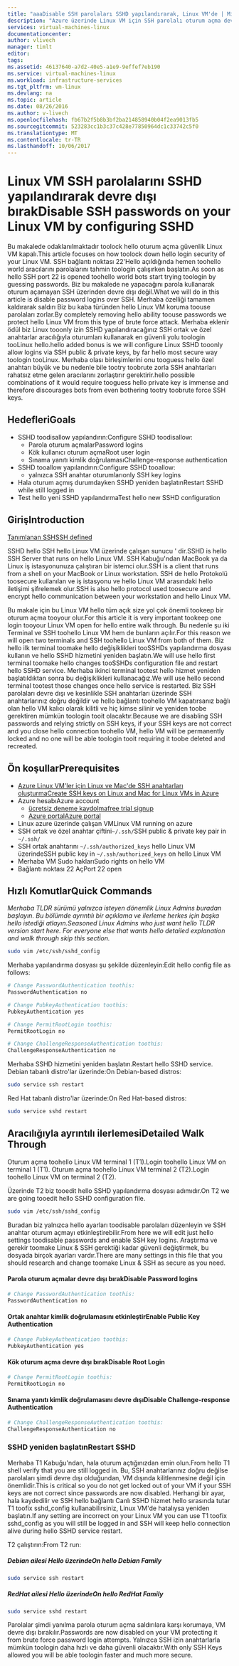```yaml
---
title: "aaaDisable SSH parolaları SSHD yapılandırarak, Linux VM'de | Microsoft Docs"
description: "Azure üzerinde Linux VM için SSH parolalı oturum açma devre dışı bırakarak güvenli hale getirin."
services: virtual-machines-linux
documentationcenter: 
author: vlivech
manager: timlt
editor: 
tags: 
ms.assetid: 46137640-a7d2-40e5-a1e9-9effef7eb190
ms.service: virtual-machines-linux
ms.workload: infrastructure-services
ms.tgt_pltfrm: vm-linux
ms.devlang: na
ms.topic: article
ms.date: 08/26/2016
ms.author: v-livech
ms.openlocfilehash: fb67b2f5b8b3bf2ba214858940b04f2ea9013fb5
ms.sourcegitcommit: 523283cc1b3c37c428e77850964dc1c33742c5f0
ms.translationtype: MT
ms.contentlocale: tr-TR
ms.lasthandoff: 10/06/2017
---
```

# <a name="disable-ssh-passwords-on-your-linux-vm-by-configuring-sshd"></a><span data-ttu-id="cc274-103">Linux VM SSH parolalarını SSHD yapılandırarak devre dışı bırak</span><span class="sxs-lookup"><span data-stu-id="cc274-103">Disable SSH passwords on your Linux VM by configuring SSHD</span></span>
<span data-ttu-id="cc274-104">Bu makalede odaklanılmaktadır toolock hello oturum açma güvenlik Linux VM kapalı.</span><span class="sxs-lookup"><span data-stu-id="cc274-104">This article focuses on how toolock down hello login security of your Linux VM.</span></span>  <span data-ttu-id="cc274-105">SSH bağlantı noktası 22'Hello açıldığında hemen toohello world aracılarını parolalarını tahmin toologin çalışırken başlatın.</span><span class="sxs-lookup"><span data-stu-id="cc274-105">As soon as hello SSH port 22 is opened toohello world bots start trying toologin by guessing passwords.</span></span>  <span data-ttu-id="cc274-106">Biz bu makalede ne yapacağını parola kullanarak oturum açamayan SSH üzerinden devre dışı değil.</span><span class="sxs-lookup"><span data-stu-id="cc274-106">What we will do in this article is disable password logins over SSH.</span></span>  <span data-ttu-id="cc274-107">Merhaba özelliği tamamen kaldırarak saldırı Biz bu kaba türünden hello Linux VM koruma toouse parolaları zorlar.</span><span class="sxs-lookup"><span data-stu-id="cc274-107">By completely removing hello ability toouse passwords we protect hello Linux VM from this type of brute force attack.</span></span>  <span data-ttu-id="cc274-108">Merhaba eklenir ödül biz Linux tooonly izin SSHD yapılandıracağınız SSH ortak ve özel anahtarlar aracılığıyla oturumları kullanarak en güvenli yolu toologin tooLinux hello.</span><span class="sxs-lookup"><span data-stu-id="cc274-108">hello added bonus is we will configure Linux SSHD tooonly allow logins via SSH public & private keys, by far hello most secure way toologin tooLinux.</span></span>  <span data-ttu-id="cc274-109">Merhaba olası birleşimlerini onu tooguess hello özel anahtarı büyük ve bu nedenle bile tootry toobrute zorla SSH anahtarları rahatsız etme gelen aracılarını zorlaştırır gerektirir.</span><span class="sxs-lookup"><span data-stu-id="cc274-109">hello possible combinations of it would require tooguess hello private key is immense and therefore discourages bots from even bothering tootry toobrute force SSH keys.</span></span>

## <a name="goals"></a><span data-ttu-id="cc274-110">Hedefleri</span><span class="sxs-lookup"><span data-stu-id="cc274-110">Goals</span></span>
* <span data-ttu-id="cc274-111">SSHD toodisallow yapılandırın:</span><span class="sxs-lookup"><span data-stu-id="cc274-111">Configure SSHD toodisallow:</span></span>
  * <span data-ttu-id="cc274-112">Parola oturum açmalar</span><span class="sxs-lookup"><span data-stu-id="cc274-112">Password logins</span></span>
  * <span data-ttu-id="cc274-113">Kök kullanıcı oturum açma</span><span class="sxs-lookup"><span data-stu-id="cc274-113">Root user login</span></span>
  * <span data-ttu-id="cc274-114">Sınama yanıtı kimlik doğrulaması</span><span class="sxs-lookup"><span data-stu-id="cc274-114">Challenge-response authentication</span></span>
* <span data-ttu-id="cc274-115">SSHD tooallow yapılandırın:</span><span class="sxs-lookup"><span data-stu-id="cc274-115">Configure SSHD tooallow:</span></span>
  * <span data-ttu-id="cc274-116">yalnızca SSH anahtar oturumları</span><span class="sxs-lookup"><span data-stu-id="cc274-116">only SSH key logins</span></span>
* <span data-ttu-id="cc274-117">Hala oturum açmış durumdayken SSHD yeniden başlatın</span><span class="sxs-lookup"><span data-stu-id="cc274-117">Restart SSHD while still logged in</span></span>
* <span data-ttu-id="cc274-118">Test hello yeni SSHD yapılandırma</span><span class="sxs-lookup"><span data-stu-id="cc274-118">Test hello new SSHD configuration</span></span>

## <a name="introduction"></a><span data-ttu-id="cc274-119">Giriş</span><span class="sxs-lookup"><span data-stu-id="cc274-119">Introduction</span></span>
[<span data-ttu-id="cc274-120">Tanımlanan SSH</span><span class="sxs-lookup"><span data-stu-id="cc274-120">SSH defined</span></span>](https://en.wikipedia.org/wiki/Secure_Shell)

<span data-ttu-id="cc274-121">SSHD hello SSH hello Linux VM üzerinde çalışan sunucu ' dir.</span><span class="sxs-lookup"><span data-stu-id="cc274-121">SSHD is hello SSH Server that runs on hello Linux VM.</span></span>  <span data-ttu-id="cc274-122">SSH Kabuğu'ndan MacBook ya da Linux iş istasyonunuza çalıştıran bir istemci olur.</span><span class="sxs-lookup"><span data-stu-id="cc274-122">SSH is a client that runs from a shell on your MacBook or Linux workstation.</span></span>  <span data-ttu-id="cc274-123">SSH de hello Protokolü toosecure kullanılan ve iş istasyonu ve hello Linux VM arasındaki hello iletişimi şifrelemek olur.</span><span class="sxs-lookup"><span data-stu-id="cc274-123">SSH is also hello protocol used toosecure and encrypt hello communication between your workstation and hello Linux VM.</span></span>

<span data-ttu-id="cc274-124">Bu makale için bu Linux VM hello tüm açık size yol çok önemli tookeep bir oturum açma tooyour olur.</span><span class="sxs-lookup"><span data-stu-id="cc274-124">For this article it is very important tookeep one login tooyour Linux VM open for hello entire walk through.</span></span>  <span data-ttu-id="cc274-125">Bu nedenle şu iki Terminal ve SSH toohello Linux VM hem de bunların açılır.</span><span class="sxs-lookup"><span data-stu-id="cc274-125">For this reason we will open two terminals and SSH toohello Linux VM from both of them.</span></span>  <span data-ttu-id="cc274-126">Biz hello ilk terminal toomake hello değişiklikleri tooSSHDs yapılandırma dosyası kullanın ve hello SSHD hizmetini yeniden başlatın.</span><span class="sxs-lookup"><span data-stu-id="cc274-126">We will use hello first terminal toomake hello changes tooSSHDs configuration file and restart hello SSHD service.</span></span>  <span data-ttu-id="cc274-127">Merhaba ikinci terminal tootest hello hizmet yeniden başlatıldıktan sonra bu değişiklikleri kullanacağız.</span><span class="sxs-lookup"><span data-stu-id="cc274-127">We will use hello second terminal tootest those changes once hello service is restarted.</span></span>  <span data-ttu-id="cc274-128">Biz SSH parolaları devre dışı ve kesinlikle SSH anahtarları üzerinde SSH anahtarlarınız doğru değildir ve hello bağlantı toohello VM kapatırsanız bağlı olan hello VM kalıcı olarak kilitli ve hiç kimse silinir ve yeniden toobe gerektiren mümkün toologin tooit olacaktır.</span><span class="sxs-lookup"><span data-stu-id="cc274-128">Because we are disabling SSH passwords and relying strictly on SSH keys, if your SSH keys are not correct and you close hello connection toohello VM, hello VM will be permanently locked and no one will be able toologin tooit requiring it toobe deleted and recreated.</span></span>

## <a name="prerequisites"></a><span data-ttu-id="cc274-129">Ön koşullar</span><span class="sxs-lookup"><span data-stu-id="cc274-129">Prerequisites</span></span>
* [<span data-ttu-id="cc274-130">Azure Linux VM'ler için Linux ve Mac'de SSH anahtarları oluşturma</span><span class="sxs-lookup"><span data-stu-id="cc274-130">Create SSH keys on Linux and Mac for Linux VMs in Azure</span></span>](mac-create-ssh-keys.md?toc=%2fazure%2fvirtual-machines%2flinux%2ftoc.json)
* <span data-ttu-id="cc274-131">Azure hesabı</span><span class="sxs-lookup"><span data-stu-id="cc274-131">Azure account</span></span>
  * [<span data-ttu-id="cc274-132">ücretsiz deneme kaydolma</span><span class="sxs-lookup"><span data-stu-id="cc274-132">free trial signup</span></span>](https://azure.microsoft.com/pricing/free-trial/)
  * [<span data-ttu-id="cc274-133">Azure portal</span><span class="sxs-lookup"><span data-stu-id="cc274-133">Azure portal</span></span>](http://portal.azure.com)
* <span data-ttu-id="cc274-134">Linux azure üzerinde çalışan VM</span><span class="sxs-lookup"><span data-stu-id="cc274-134">Linux VM running on azure</span></span>
* <span data-ttu-id="cc274-135">SSH ortak ve özel anahtar çiftini`~/.ssh/`</span><span class="sxs-lookup"><span data-stu-id="cc274-135">SSH public & private key pair in `~/.ssh/`</span></span>
* <span data-ttu-id="cc274-136">SSH ortak anahtarını `~/.ssh/authorized_keys` hello Linux VM üzerinde</span><span class="sxs-lookup"><span data-stu-id="cc274-136">SSH public key in `~/.ssh/authorized_keys` on hello Linux VM</span></span>
* <span data-ttu-id="cc274-137">Merhaba VM Sudo hakları</span><span class="sxs-lookup"><span data-stu-id="cc274-137">Sudo rights on hello VM</span></span>
* <span data-ttu-id="cc274-138">Bağlantı noktası 22 Aç</span><span class="sxs-lookup"><span data-stu-id="cc274-138">Port 22 open</span></span>

## <a name="quick-commands"></a><span data-ttu-id="cc274-139">Hızlı Komutlar</span><span class="sxs-lookup"><span data-stu-id="cc274-139">Quick Commands</span></span>
<span data-ttu-id="cc274-140">*Merhaba TLDR sürümü yalnızca isteyen dönemlik Linux Admins buradan başlayın.  Bu bölümde ayrıntılı bir açıklama ve ilerleme herkes için başka hello istediği atlayın.*</span><span class="sxs-lookup"><span data-stu-id="cc274-140">*Seasoned Linux Admins who just want hello TLDR version start here.  For everyone else that wants hello detailed explanation and walk through skip this section.*</span></span>

```bash
sudo vim /etc/ssh/sshd_config
```

<span data-ttu-id="cc274-141">Merhaba yapılandırma dosyası şu şekilde düzenleyin:</span><span class="sxs-lookup"><span data-stu-id="cc274-141">Edit hello config file as follows:</span></span>

```sh
# Change PasswordAuthentication toothis:
PasswordAuthentication no

# Change PubkeyAuthentication toothis:
PubkeyAuthentication yes

# Change PermitRootLogin toothis:
PermitRootLogin no

# Change ChallengeResponseAuthentication toothis:
ChallengeResponseAuthentication no
```

<span data-ttu-id="cc274-142">Merhaba SSHD hizmetini yeniden başlatın.</span><span class="sxs-lookup"><span data-stu-id="cc274-142">Restart hello SSHD service.</span></span> <span data-ttu-id="cc274-143">Debian tabanlı distro'lar üzerinde:</span><span class="sxs-lookup"><span data-stu-id="cc274-143">On Debian-based distros:</span></span>

```bash
sudo service ssh restart
```

<span data-ttu-id="cc274-144">Red Hat tabanlı distro'lar üzerinde:</span><span class="sxs-lookup"><span data-stu-id="cc274-144">On Red Hat-based distros:</span></span>

```bash
sudo service sshd restart
```

## <a name="detailed-walk-through"></a><span data-ttu-id="cc274-145">Aracılığıyla ayrıntılı ilerlemesi</span><span class="sxs-lookup"><span data-stu-id="cc274-145">Detailed Walk Through</span></span>
<span data-ttu-id="cc274-146">Oturum açma toohello Linux VM terminal 1 (T1).</span><span class="sxs-lookup"><span data-stu-id="cc274-146">Login toohello Linux VM on terminal 1 (T1).</span></span>  <span data-ttu-id="cc274-147">Oturum açma toohello Linux VM terminal 2 (T2).</span><span class="sxs-lookup"><span data-stu-id="cc274-147">Login toohello Linux VM on terminal 2 (T2).</span></span>

<span data-ttu-id="cc274-148">Üzerinde T2 biz tooedit hello SSHD yapılandırma dosyası adımıdır.</span><span class="sxs-lookup"><span data-stu-id="cc274-148">On T2 we are going tooedit hello SSHD configuration file.</span></span>  

```bash
sudo vim /etc/ssh/sshd_config
```

<span data-ttu-id="cc274-149">Buradan biz yalnızca hello ayarları toodisable parolaları düzenleyin ve SSH anahtar oturum açmayı etkinleştirebilir.</span><span class="sxs-lookup"><span data-stu-id="cc274-149">From here we will edit just hello settings toodisable passwords and enable SSH key logins.</span></span>  <span data-ttu-id="cc274-150">Araştırma ve gerekir toomake Linux & SSH gerektiği kadar güvenli değiştirmek, bu dosyada birçok ayarları vardır.</span><span class="sxs-lookup"><span data-stu-id="cc274-150">There are many settings in this file that you should research and change toomake Linux & SSH as secure as you need.</span></span>

#### <a name="disable-password-logins"></a><span data-ttu-id="cc274-151">Parola oturum açmalar devre dışı bırak</span><span class="sxs-lookup"><span data-stu-id="cc274-151">Disable Password logins</span></span>

```sh
# Change PasswordAuthentication toothis:
PasswordAuthentication no
```

#### <a name="enable-public-key-authentication"></a><span data-ttu-id="cc274-152">Ortak anahtar kimlik doğrulamasını etkinleştir</span><span class="sxs-lookup"><span data-stu-id="cc274-152">Enable Public Key Authentication</span></span>

```sh
# Change PubkeyAuthentication toothis:
PubkeyAuthentication yes
```

#### <a name="disable-root-login"></a><span data-ttu-id="cc274-153">Kök oturum açma devre dışı bırak</span><span class="sxs-lookup"><span data-stu-id="cc274-153">Disable Root Login</span></span>

```sh
# Change PermitRootLogin toothis:
PermitRootLogin no
```

#### <a name="disable-challenge-response-authentication"></a><span data-ttu-id="cc274-154">Sınama yanıtı kimlik doğrulamasını devre dışı</span><span class="sxs-lookup"><span data-stu-id="cc274-154">Disable Challenge-response Authentication</span></span>
```sh
# Change ChallengeResponseAuthentication toothis:
ChallengeResponseAuthentication no
```

### <a name="restart-sshd"></a><span data-ttu-id="cc274-155">SSHD yeniden başlatın</span><span class="sxs-lookup"><span data-stu-id="cc274-155">Restart SSHD</span></span>
<span data-ttu-id="cc274-156">Merhaba T1 Kabuğu'ndan, hala oturum açtığınızdan emin olun.</span><span class="sxs-lookup"><span data-stu-id="cc274-156">From hello T1 shell verify that you are still logged in.</span></span>  <span data-ttu-id="cc274-157">Bu, SSH anahtarlarınız doğru değilse parolaları şimdi devre dışı olduğundan, VM dışında kilitlenmesine değil için önemlidir.</span><span class="sxs-lookup"><span data-stu-id="cc274-157">This is critical so you do not get locked out of your VM if your SSH keys are not correct since passwords are now disabled.</span></span>  <span data-ttu-id="cc274-158">Herhangi bir ayar, hala kaydedilir ve SSH hello bağlantı Canlı SSHD hizmet hello sırasında tutar T1 toofix sshd_config kullanabilirsiniz, Linux VM'de hatalıysa yeniden başlatın.</span><span class="sxs-lookup"><span data-stu-id="cc274-158">If any setting are incorrect on your Linux VM you can use T1 toofix sshd_config as you will still be logged in and SSH will keep hello connection alive during hello SSHD service restart.</span></span>

<span data-ttu-id="cc274-159">T2 çalıştırın:</span><span class="sxs-lookup"><span data-stu-id="cc274-159">From T2 run:</span></span>

##### <a name="on-hello-debian-family"></a><span data-ttu-id="cc274-160">Debian ailesi Hello üzerinde</span><span class="sxs-lookup"><span data-stu-id="cc274-160">On hello Debian Family</span></span>
```bash
sudo service ssh restart
```

##### <a name="on-hello-redhat-family"></a><span data-ttu-id="cc274-161">RedHat ailesi Hello üzerinde</span><span class="sxs-lookup"><span data-stu-id="cc274-161">On hello RedHat Family</span></span>
```bash
sudo service sshd restart
```

<span data-ttu-id="cc274-162">Parolalar şimdi yanılma parola oturum açma saldırılara karşı korumaya, VM devre dışı bırakılır.</span><span class="sxs-lookup"><span data-stu-id="cc274-162">Passwords are now disabled on your VM protecting it from brute force password login attempts.</span></span>  <span data-ttu-id="cc274-163">Yalnızca SSH izin anahtarlarla mümkün toologin daha hızlı ve daha güvenli olacaktır.</span><span class="sxs-lookup"><span data-stu-id="cc274-163">With only SSH Keys allowed you will be able toologin faster and much more secure.</span></span>

